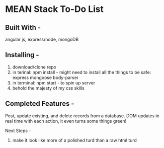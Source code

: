 # MEAN Stack To-Do List

## Built With -

angular js, express/node, mongoDB

## Installing -

1. download/clone repo 
2. in terinal: npm install - might need to install all the things to be safe: express mongoose body-parser
3. in terminal: npm start - to spin up server
4. behold the majesty of my css skills


## Completed Features -

Post, update existing, and delete records from a database.
DOM updates in real time with each action, it even turns some things green!

Next Steps -
1. make it look like more of a polished turd than a raw html turd